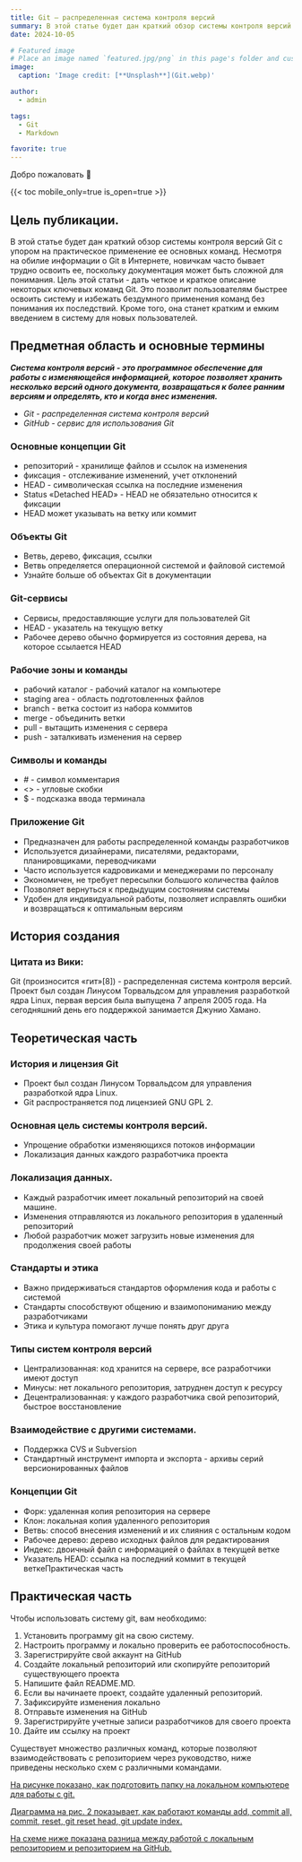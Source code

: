 ```yaml
---
title: Git — распределенная система контроля версий
summary: В этой статье будет дан краткий обзор системы контроля версий Git с акцентом на практическое применение ее основных команд.
date: 2024-10-05

# Featured image
# Place an image named `featured.jpg/png` in this page's folder and customize its options here.
image:
  caption: 'Image credit: [**Unsplash**](Git.webp)'

author:
  - admin

tags:
  - Git
  - Markdown

favorite: true
---
```


Добро пожаловать 👋

{{< toc mobile_only=true is_open=true >}}

## Цель публикации.

В этой статье будет дан краткий обзор системы контроля версий Git с упором на практическое применение ее основных команд. Несмотря на обилие информации о Git в Интернете, новичкам часто бывает трудно освоить ее, поскольку документация может быть сложной для понимания. 
Цель этой статьи - дать четкое и краткое описание некоторых ключевых команд Git. Это позволит пользователям быстрее освоить систему и избежать бездумного применения команд без понимания их последствий. Кроме того, она станет кратким и емким введением в систему для новых пользователей.


[//]: # ([![The template is mobile first with a responsive design to ensure that your site looks stunning on every device.]&#40;https://raw.githubusercontent.com/wowchemy/wowchemy-hugo-modules/main/starters/academic/preview.png&#41;]&#40;https://hugoblox.com&#41;)

## Предметная область и основные термины

***Система контроля версий - это программное обеспечение для работы с изменяющейся информацией, которое позволяет хранить несколько версий одного документа, возвращаться к более ранним версиям и определять, кто и когда внес изменения.***

- *Git - распределенная система контроля версий*
- *GitHub - сервис для использования Git*

### **Основные концепции Git**

- репозиторий - хранилище файлов и ссылок на изменения
- фиксация - отслеживание изменений, учет отклонений
- HEAD - символическая ссылка на последние изменения
- Status «Detached HEAD» - HEAD не обязательно относится к фиксации
- HEAD может указывать на ветку или коммит

### **Объекты Git**

- Ветвь, дерево, фиксация, ссылки
- Ветвь определяется операционной системой и файловой системой
- Узнайте больше об объектах Git в документации

### **Git-сервисы**

- Сервисы, предоставляющие услуги для пользователей Git
- HEAD - указатель на текущую ветку
- Рабочее дерево обычно формируется из состояния дерева, на которое ссылается HEAD

### **Рабочие зоны и команды**

- рабочий каталог - рабочий каталог на компьютере
- staging area - область подготовленных файлов
- branch - ветка состоит из набора коммитов
- merge - объединить ветки
- pull - вытащить изменения с сервера
- push - заталкивать изменения на сервер

### **Символы и команды**

- _#_ - символ комментария
- <> - угловые скобки
- $ - подсказка ввода терминала

### **Приложение Git**

- Предназначен для работы распределенной команды разработчиков
- Используется дизайнерами, писателями, редакторами, планировщиками, переводчиками
- Часто используется кадровиками и менеджерами по персоналу
- Экономичен, не требует пересылки большого количества файлов
- Позволяет вернуться к предыдущим состояниям системы
- Удобен для индивидуальной работы, позволяет исправлять ошибки и возвращаться к оптимальным версиям



## История создания

### Цитата из Вики:

Git (произносится «гит»[8]) - распределенная система контроля версий. Проект был создан Линусом Торвальдсом для управления разработкой ядра Linux, первая версия была выпущена 7 апреля 2005 года. На сегодняшний день его поддержкой занимается Джунио Хамано.

## Теоретическая часть

### **История и лицензия Git**

- Проект был создан Линусом Торвальдсом для управления разработкой ядра Linux.
- Git распространяется под лицензией GNU GPL 2.

### **Основная цель системы контроля версий**.

- Упрощение обработки изменяющихся потоков информации
- Локализация данных каждого разработчика проекта

### **Локализация данных**.

- Каждый разработчик имеет локальный репозиторий на своей машине.
- Изменения отправляются из локального репозитория в удаленный репозиторий
- Любой разработчик может загрузить новые изменения для продолжения своей работы

### **Стандарты и этика**

- Важно придерживаться стандартов оформления кода и работы с системой
- Стандарты способствуют общению и взаимопониманию между разработчиками
- Этика и культура помогают лучше понять друг друга

### **Типы систем контроля версий**

- Централизованная: код хранится на сервере, все разработчики имеют доступ
- Минусы: нет локального репозитория, затруднен доступ к ресурсу
- Децентрализованная: у каждого разработчика свой репозиторий, быстрое восстановление

### **Взаимодействие с другими системами**.

- Поддержка CVS и Subversion
- Стандартный инструмент импорта и экспорта - архивы серий версионированных файлов

### **Концепции Git**

- Форк: удаленная копия репозитория на сервере
- Клон: локальная копия удаленного репозитория
- Ветвь: способ внесения изменений и их слияния с остальным кодом
- Рабочее дерево: дерево исходных файлов для редактирования
- Индекс: двоичный файл с информацией о файлах в текущей ветке
- Указатель HEAD: ссылка на последний коммит в текущей веткеПрактическая часть

## Практическая часть

Чтобы использовать систему git, вам необходимо:
1. Установить программу git на свою систему.
2. Настроить программу и локально проверить ее работоспособность.
3. Зарегистрируйте свой аккаунт на GitHub
4. Создайте локальный репозиторий или скопируйте репозиторий существующего проекта
5. Напишите файл README.MD.
6. Если вы начинаете проект, создайте удаленный репозиторий.
7. Зафиксируйте изменения локально
8. Отправьте изменения на GitHub
9. Зарегистрируйте учетные записи разработчиков для своего проекта
10. Дайте им ссылку на проект

Существует множество различных команд, которые позволяют взаимодействовать с репозиторием через руководство, ниже приведены несколько схем с различными командами.

[На рисунке показано, как подготовить папку на локальном компьютере для работы с git.](ИндЛаб2.png)

[Диаграмма на рис. 2 показывает, как работают команды add, commit all, commit, reset, git reset head, git update index.](ИндЛаб2.2.png)

[На схеме ниже показана разница между работой с локальным репозиторием и репозиторием на GitHub.](ИндЛаб2.3.png)